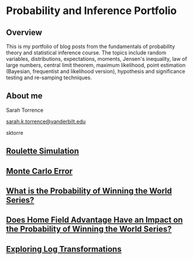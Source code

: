 # Probability and Inference Portfolio

## Overview

This is my portfolio of blog posts from the fundamentals of probability theory and statistical inference course. The topics include random variables, distributions, expectations, moments, Jensen's inequality, law of large numbers, central limit theorem, maximum likelihood, point estimation (Bayesian, frequentist and likelihood version), hypothesis and significance testing and re-samping techniques. 

## About me

Sarah Torrence

<i class="fas fa-envelope"></i> sarah.k.torrence@vanderbilt.edu

<i class="fab fa-github-square"></i> sktorre

## [Roulette Simulation](https://github.com/sktorre/probability-and-inference-portfolio-torrence-sarah/blob/master/01-roulette-simulation/writeup.Rmd)

## [Monte Carlo Error](https://github.com/sktorre/probability-and-inference-portfolio-torrence-sarah/blob/master/02-monte-carlo-error/writeup.Rmd)

## [What is the Probability of Winning the World Series?](https://github.com/sktorre/probability-and-inference-portfolio-torrence-sarah/blob/master/03-discrete-probability-calculations/writeup.Rmd)

## [Does Home Field Advantage Have an Impact on the Probability of Winning the World Series?](https://github.com/sktorre/probability-and-inference-portfolio-torrence-sarah/blob/master/04-home-field-advantage/writeup.Rmd)

## [Exploring Log Transformations](https://github.com/sktorre/probability-and-inference-portfolio-torrence-sarah/blob/master/05-log-transformation/writeup.Rmd)
